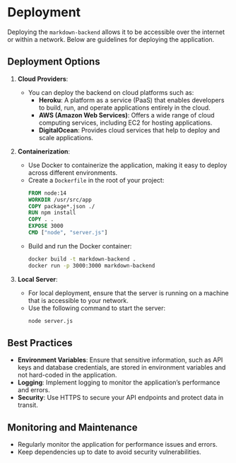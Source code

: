 # Deployment

Deploying the `markdown-backend` allows it to be accessible over the internet or within a network. Below are guidelines for deploying the application.

## Deployment Options

1. **Cloud Providers**:
   - You can deploy the backend on cloud platforms such as:
     - **Heroku**: A platform as a service (PaaS) that enables developers to build, run, and operate applications entirely in the cloud.
     - **AWS (Amazon Web Services)**: Offers a wide range of cloud computing services, including EC2 for hosting applications.
     - **DigitalOcean**: Provides cloud services that help to deploy and scale applications.

2. **Containerization**:
   - Use Docker to containerize the application, making it easy to deploy across different environments.
   - Create a `Dockerfile` in the root of your project:
     ```dockerfile
     FROM node:14
     WORKDIR /usr/src/app
     COPY package*.json ./
     RUN npm install
     COPY . .
     EXPOSE 3000
     CMD ["node", "server.js"]
     ```
   - Build and run the Docker container:
     ```bash
     docker build -t markdown-backend .
     docker run -p 3000:3000 markdown-backend
     ```

3. **Local Server**:
   - For local deployment, ensure that the server is running on a machine that is accessible to your network.
   - Use the following command to start the server:
     ```bash
     node server.js
     ```

## Best Practices

- **Environment Variables**: Ensure that sensitive information, such as API keys and database credentials, are stored in environment variables and not hard-coded in the application.
- **Logging**: Implement logging to monitor the application’s performance and errors.
- **Security**: Use HTTPS to secure your API endpoints and protect data in transit.

## Monitoring and Maintenance

- Regularly monitor the application for performance issues and errors.
- Keep dependencies up to date to avoid security vulnerabilities.
